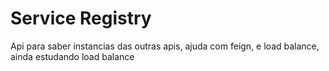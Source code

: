 # Service Registry

Api para saber instancias das outras apis, ajuda com feign, e load balance, ainda estudando load balance
